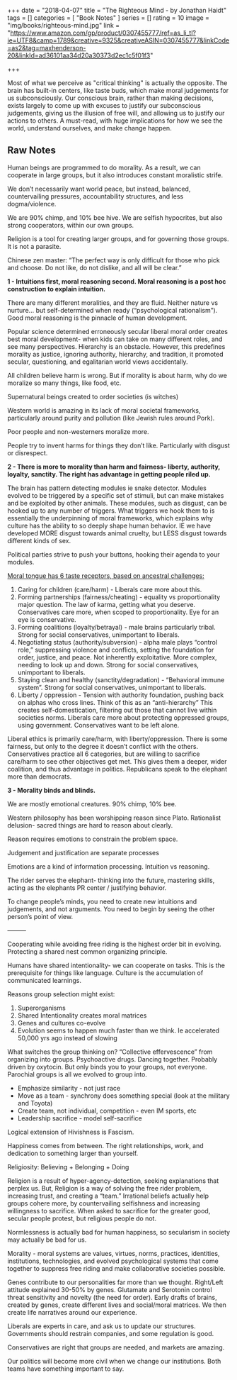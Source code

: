 +++
date = "2018-04-07"
title = "The Righteous Mind - by Jonathan Haidt"
tags = []
categories = [
    "Book Notes"
]
series = []
rating = 10
image = "img/books/righteous-mind.jpg"
link = "https://www.amazon.com/gp/product/0307455777/ref=as_li_tl?ie=UTF8&camp=1789&creative=9325&creativeASIN=0307455777&linkCode=as2&tag=maxhenderson-20&linkId=ad36101aa34d20a30373d2ec1c5f01f3"

+++

Most of what we perceive as "critical thinking" is actually the opposite. The brain has built-in centers, like taste buds, which make moral judgements for us subconsciously. Our conscious brain, rather than making decisions, exists largely to come up with excuses to justify our subconscious judgements, giving us the illusion of free will, and allowing us to justify our actions to others. A must-read, with huge implications for how we see the world, understand ourselves, and make change happen.

## Raw Notes

Human beings are programmed to do morality. As a result, we can cooperate in large groups, but it also introduces constant moralistic strife.

We don’t necessarily want world peace, but instead, balanced, countervailing pressures, accountability structures, and less dogma/violence.

We are 90% chimp, and 10% bee hive. We are selfish hypocrites, but also strong cooperators, within our own groups.

Religion is a tool for creating larger groups, and for governing those groups. It is not a parasite.

Chinese zen master: “The perfect way is only difficult for those who pick and choose. Do not like, do not dislike, and all will be clear.”

**1 - Intuitions first, moral reasoning second. Moral reasoning is a post hoc construction to explain intuition.**

There are many different moralities, and they are fluid. Neither nature vs nurture... but self-determined when ready (“psychological rationalism”). Good moral reasoning is the pinnacle of human development.

Popular science determined erroneously secular liberal moral order creates best moral development- when kids can take on many different roles, and see many perspectives. Hierarchy is an obstacle. However, this predefines morality as justice, ignoring authority, hierarchy, and tradition, it promoted secular, questioning, and egalitarian world views accidentally.

All children believe harm is wrong. But if morality is about harm, why do we moralize so many things, like food, etc.

Supernatural beings created to order societies (is witches)

Western world is amazing in its lack of moral societal frameworks, particularly around purity and pollution (like Jewish rules around Pork).

Poor people and non-westerners moralize more.

People try to invent harms for things they don’t like. Particularly with disgust or disrespect.



**2 - There is more to morality than harm and fairness- liberty, authority, loyalty, sanctity. The right has advantage in getting people riled up.**

The brain has pattern detecting modules ie snake detector. Modules evolved to be triggered by a specific set of stimuli, but can make mistakes and be exploited by other animals. These modules, such as disgust, can be hooked up to any number of triggers. What triggers we hook them to is essentially the underpinning of moral frameworks, which explains why culture has the ability to so deeply shape human behavior. IE we have developed MORE disgust towards animal cruelty, but LESS disgust towards different kinds of sex.

Political parties strive to push your buttons, hooking their agenda to your modules.

<u>Moral tongue has 6 taste receptors, based on ancestral challenges:</u><br>
1. Caring for children (care/harm) - Liberals care more about this.<br>
2. Forming partnerships (fairness/cheating) - equality vs proportionality major question. The law of karma, getting what you deserve. Conservatives care more, when scoped to proportionality. Eye for an eye is conservative.<br>
3. Forming coalitions (loyalty/betrayal) - male brains particularly tribal. Strong for social conservatives, unimportant to liberals.<br>
4. Negotiating status (authority/subversion) - alpha male plays “control role,” suppressing violence and conflicts, setting the foundation for order, justice, and peace. Not inherently exploitative. More complex, needing to look up and down. Strong for social conservatives, unimportant to liberals.<br>
5. Staying clean and healthy (sanctity/degradation) - “Behavioral immune system”. Strong for social conservatives, unimportant to liberals.<br>
6. Liberty / oppression - Tension with authority foundation, pushing back on alphas who cross lines. Think of this as an “anti-hierarchy” This creates self-domestication, filtering out those that cannot live within societies norms. Liberals care more about protecting oppressed groups, using government. Conservatives want to be left alone. 

Liberal ethics is primarily care/harm, with liberty/oppression. There is some fairness, but only to the degree it doesn’t conflict with the others. Conservatives practice all 6 categories, but are willing to sacrifice care/harm to see other objectives get met. This gives them a deeper, wider coalition, and thus advantage in politics. Republicans speak to the elephant more than democrats. 

**3 - Morality binds and blinds.**

We are mostly emotional creatures. 90% chimp, 10% bee.

Western philosophy has been worshipping reason since Plato. Rationalist delusion- sacred things are hard to reason about clearly.

Reason requires emotions to constrain the problem space.

Judgement and justification are separate processes

Emotions are a kind of information processing. Intuition vs reasoning. 

The rider serves the elephant- thinking into the future, mastering skills, acting as the elephants PR center / justifying behavior.

To change people’s minds, you need to create new intuitions and judgements, and not arguments. You need to begin by seeing the other person’s point of view.

———

Cooperating while avoiding free riding is the highest order bit in evolving. Protecting a shared nest common organizing principle.

Humans have shared intentionality- we can cooperate on tasks. This is the prerequisite for things like language. Culture is the accumulation of communicated learnings.

Reasons group selection might exist:

1. Superorganisms
2. Shared Intentionality creates moral matrices
3. Genes and cultures co-evolve
4. Evolution seems to happen much faster than we think. Ie accelerated 50,000 yrs ago instead of slowing

What switches the group thinking on? “Collective effervescence” from organizing into groups. Psychoactive drugs. Dancing together. Probably driven by oxytocin. But only binds you to your groups, not everyone. Parochial groups is all we evolved to group into.

- Emphasize similarity - not just race
- Move as a team - synchrony does something special (look at the military and Toyota)
- Create team, not individual, competition - even IM sports, etc
- Leadership sacrifice - model self-sacrifice

Logical extension of Hivishness is Fascism. 

Happiness comes from between. The right relationships, work, and dedication to something larger than yourself.

Religiosity: Believing + Belonging + Doing

Religion is a result of hyper-agency-detection, seeking explanations that perplex us. But, Religion is a way of solving the free rider problem, increasing trust, and creating a “team.” Irrational beliefs actually help groups cohere more, by countervailing selfishness and increasing willingness to sacrifice. When asked to sacrifice for the greater good, secular people protest, but religious people do not.

Normlessness is actually bad for human happiness, so secularism in society may actually be bad for us.

Morality - moral systems are values, virtues, norms, practices, identities, institutions, technologies, and evolved psychological systems that come together to suppress free riding and make collaborative societies possible.

Genes contribute to our personalities far more than we thought. Right/Left attitude explained 30-50% by genes. Glutamate and Serotonin control threat sensitivity and novelty (the need for order). Early drafts of brains, created by genes, create different lives and social/moral matrices. We then create life narratives around our experience.

Liberals are experts in care, and ask us to update our structures. Governments should restrain companies, and some regulation is good.

Conservatives are right that groups are needed, and markets are amazing. 

Our politics will become more civil when we change our institutions. Both teams have something important to say.